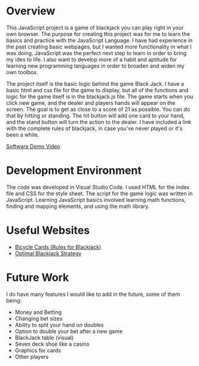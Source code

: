 # Overview

This JavaScript project is a game of blackjack you can play right in your own browser. The purpose for creating this project was for me to learn the basics and practice with the JavaScript Language. I have had experience in the past creating basic webpages, but I wanted more functionality in what I was doing. JavaScript was the perfect next step to learn in order to bring my ides to life. I also want to develop more of a habit and aptitude for learning new programming languages in order to broaden and widen my own toolbox.

The project itself is the basic logic behind the game Black Jack. I have a basic html and css file for the game to display, but all of the functions and logic for the game itself is in the blackjack.js file. The game starts when you click new game, and the dealer and players hands will appear on the screen. The goal is to get as close to a score of 21 as possible. You can do that by hitting or standing. The hit button will add one card to your hand, and the stand button will turn the action to the dealer. I have included a link with the complete rules of blackjack, in case you've never played or it's been a while.

[Software Demo Video](https://www.youtube.com/watch?v=tgC3YB4Aqwk)

# Development Environment

The code was developed in Visual Studio Code. I used HTML for the index file and CSS for the style sheet.
The script for the game logic was written in JavaScript. Learning JavaScript basics involved learning math functions, finding and mapping 
elements, and using the math library.

# Useful Websites

- [Bicycle Cards (Rules for Blackjack)](https://bicyclecards.com/how-to-play/blackjack/)
- [Optimal Blackjack Strategy](https://people.tamu.edu/~phoward/m442/strategy21.pdf)

# Future Work

I do have many features I would like to add in the future, some of them being:

- Money and Betting
- Changing bet sizes
- Ability to split your hand on doubles
- Option to double your bet after a new game
- BlackJack table (visual)
- Seven deck shoe like a casino
- Graphics for cards
- Other players